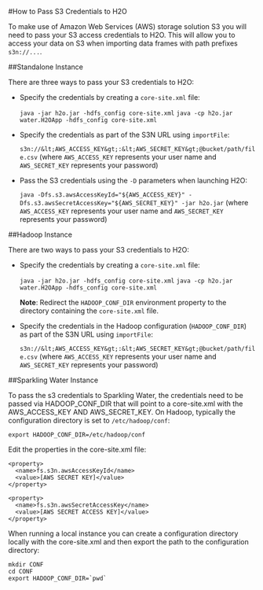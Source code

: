 #How to Pass S3 Credentials to H2O

To make use of Amazon Web Services (AWS) storage solution S3 you will need to pass your S3 access credentials to H2O. This will allow you to access your data on S3 when importing data frames with path prefixes `s3n://...`.

##Standalone Instance

There are three ways to pass your S3 credentials to H2O: 

- Specify the credentials by creating a `core-site.xml` file:

  `java -jar h2o.jar -hdfs_config core-site.xml` 
  `java -cp h2o.jar water.H2OApp -hdfs_config core-site.xml`
  
- Specify the credentials as part of the S3N URL using `importFile`:

  `s3n://&lt;AWS_ACCESS_KEY&gt;:&lt;AWS_SECRET_KEY&gt;@bucket/path/file.csv` (where `AWS_ACCESS_KEY` represents your user name and `AWS_SECRET_KEY` represents your password)
  
- Pass the S3 credentials using the `-D` parameters when launching H2O:

  `java -Dfs.s3.awsAccessKeyId="${AWS_ACCESS_KEY}" -Dfs.s3.awsSecretAccessKey="${AWS_SECRET_KEY}" -jar h2o.jar` (where `AWS_ACCESS_KEY` represents your user name and `AWS_SECRET_KEY` represents your password)
  

##Hadoop Instance

There are two ways to pass your S3 credentials to H2O: 

- Specify the credentials by creating a `core-site.xml` file:

  `java -jar h2o.jar -hdfs_config core-site.xml` 
  `java -cp h2o.jar water.H2OApp -hdfs_config core-site.xml` 
  
  **Note**: Redirect the `HADOOP_CONF_DIR` environment property to the directory containing the `core-site.xml` file. 


- Specify the credentials in the Hadoop configuration (`HADOOP_CONF_DIR`) as part of the S3N URL using `importFile`:

  `s3n://&lt;AWS_ACCESS_KEY&gt;:&lt;AWS_SECRET_KEY&gt;@bucket/path/file.csv` (where `AWS_ACCESS_KEY` represents your user name and `AWS_SECRET_KEY` represents your password)



##Sparkling Water Instance

  To pass the s3 credentials to Sparkling Water, the credentials need to be passed via HADOOP_CONF_DIR that will point to a core-site.xml with the AWS_ACCESS_KEY AND AWS_SECRET_KEY. On Hadoop, typically the configuration directory is set to `/etc/hadoop/conf`:
  
    export HADOOP_CONF_DIR=/etc/hadoop/conf

Edit the properties in the core-site.xml file:

    <property>
      <name>fs.s3n.awsAccessKeyId</name>
      <value>[AWS SECRET KEY]</value>
    </property>

    <property>
      <name>fs.s3n.awsSecretAccessKey</name>
      <value>[AWS SECRET ACCESS KEY]</value>
    </property>
  
  When running a local instance you can create a configuration directory locally with the core-site.xml and then export the path to the configuration directory:
  
    mkdir CONF
    cd CONF
    export HADOOP_CONF_DIR=`pwd`
  
